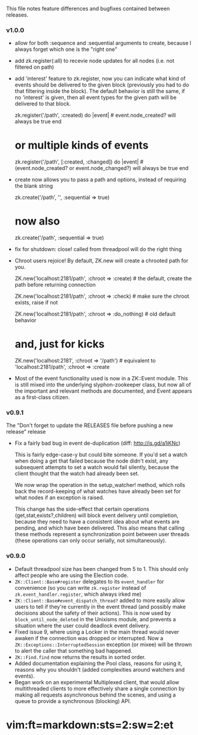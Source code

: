 This file notes feature differences and bugfixes contained between releases. 

### v1.0.0 ###

* allow for both :sequence and :sequential arguments to create, because I always forget which one is the "right one"

* add zk.register(:all) to recevie node updates for all nodes (i.e. not filtered on path)

* add 'interest' feature to zk.register, now you can indicate what kind of events should be delivered to the given block (previously you had to do that filtering inside the block). The default behavior is still the same, if no 'interest' is given, then all event types for the given path will be delivered to that block. 
  
    zk.register('/path', :created) do |event|
      # event.node_created? will always be true
    end

    # or multiple kinds of events

    zk.register('/path', [:created, :changed]) do |event|
      # (event.node_created? or event.node_changed?) will always be true
    end

* create now allows you to pass a path and options, instead of requiring the blank string

    zk.create('/path', '', :sequential => true)

    # now also

    zk.create('/path', :sequential => true)

* fix for shutdown: close! called from threadpool will do the right thing

* Chroot users rejoice! By default, ZK.new will create a chrooted path for you. 
    
    ZK.new('localhost:2181/path', :chroot => :create) # the default, create the path before returning connection

    ZK.new('localhost:2181/path', :chroot => :check)  # make sure the chroot exists, raise if not

    ZK.new('localhost:2181/path', :chroot => :do_nothing) # old default behavior

    # and, just for kicks
    
    ZK.new('localhost:2181', :chroot => '/path') # equivalent to 'localhost:2181/path', :chroot => :create

* Most of the event functionality used is now in a ZK::Event module. This is still mixed into the underlying slyphon-zookeeper class, but now all of the important and relevant methods are documented, and Event appears as a first-class citizen.

### v0.9.1 ###

The "Don't forget to update the RELEASES file before pushing a new release" release

* Fix a fairly bad bug in event de-duplication (diff: http://is.gd/a1iKNc)
	
	This is fairly edge-case-y but could bite someone. If you'd set a watch
	when doing a get that failed because the node didn't exist, any subsequent
	attempts to set a watch would fail silently, because the client thought that the
	watch had already been set.
	
	We now wrap the operation in the setup_watcher! method, which rolls back the
	record-keeping of what watches have already been set for what nodes if an
	exception is raised.
	
	This change has the side-effect that certain operations (get,stat,exists?,children)
	will block event delivery until completion, because they need to have a consistent
	idea about what events are pending, and which have been delivered. This also means
	that calling these methods represent a synchronization point between user threads
	(these operations can only occur serially, not simultaneously).


### v0.9.0 ###

* Default threadpool size has been changed from 5 to 1. This should only affect people who are using the Election code.
* `ZK::Client::Base#register` delegates to its `event_handler` for convenience (so you can write `zk.register` instead of `zk.event_handler.register`, which always irked me)
* `ZK::Client::Base#event_dispatch_thread?` added to more easily allow users to tell if they're currently in the event thread (and possibly make decisions about the safety of their actions). This is now used by `block_until_node_deleted` in the Unixisms module, and prevents a situation where the user could deadlock event delivery.
* Fixed issue 9, where using a Locker in the main thread would never awaken if the connection was dropped or interrupted. Now a `ZK::Exceptions::InterruptedSession` exception (or mixee) will be thrown to alert the caller that something bad happened.
* `ZK::Find.find` now returns the results in sorted order.
* Added documentation explaining the Pool class, reasons for using it, reasons why you shouldn't (added complexities around watchers and events).
* Began work on an experimental Multiplexed client, that would allow multithreaded clients to more effectively share a single connection by making all requests asynchronous behind the scenes, and using a queue to provide a synchronous (blocking) API. 


# vim:ft=markdown:sts=2:sw=2:et
